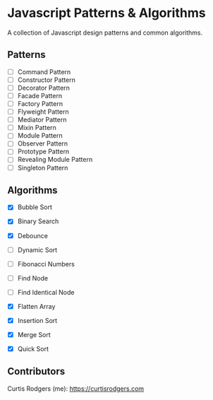 # Javascript Patterns & Algorithms
A collection of Javascript design patterns and common algorithms.

## Patterns

- [ ] Command Pattern
- [ ] Constructor Pattern
- [ ] Decorator Pattern
- [ ] Facade Pattern
- [ ] Factory Pattern
- [ ] Flyweight Pattern
- [ ] Mediator Pattern
- [ ] Mixin Pattern
- [ ] Module Pattern
- [ ] Observer Pattern
- [ ] Prototype Pattern
- [ ] Revealing Module Pattern
- [ ] Singleton Pattern

## Algorithms

- [x] Bubble Sort
- [x] Binary Search
- [x] Debounce
- [ ] Dynamic Sort
- [ ] Fibonacci Numbers
- [ ] Find Node
- [ ] Find Identical Node
- [x] Flatten Array
- [x] Insertion Sort
- [x] Merge Sort
- [x] Quick Sort


## Contributors

Curtis Rodgers (me): https://curtisrodgers.com
